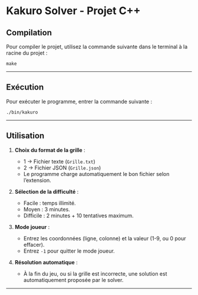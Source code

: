 # Kakuro Solver - Projet C++


## Compilation
Pour compiler le projet, utilisez la commande suivante dans le terminal à la racine du projet :


`make`


---

## Exécution
Pour exécuter le programme, entrer la commande suivante :

`./bin/kakuro`

---


## Utilisation

1. **Choix du format de la grille** :
   - 1 → Fichier texte (`Grille.txt`)
   - 2 → Fichier JSON (`Grille.json`)
   - Le programme charge automatiquement le bon fichier selon l’extension.

2. **Sélection de la difficulté** :
   - Facile : temps illimité.
   - Moyen : 3 minutes.
   - Difficile : 2 minutes + 10 tentatives maximum.

3. **Mode joueur** :
   - Entrez les coordonnées (ligne, colonne) et la valeur (1-9, ou 0 pour effacer).
   - Entrez `-1` pour quitter le mode joueur.

4. **Résolution automatique** :
   - À la fin du jeu, ou si la grille est incorrecte, une solution est automatiquement proposée par le solver.

---



